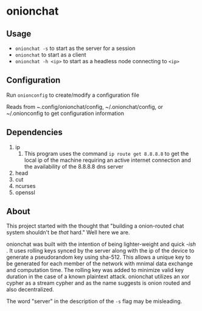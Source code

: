 # onionchat
## Usage
* ```onionchat -s``` to start as the server for a session
* ```onionchat``` to start as a client
* ```onionchat -h <ip>``` to start as a headless node connecting to ```<ip>```
## Configuration
Run ```onionconfig``` to create/modify a configuration file

Reads from ~.config/onionchat/config, ~/.onionchat/config, or ~/.onionconfig to get configuration information
## Dependencies
1. ip
    1. This program uses the command ```ip route get 8.8.8.8``` to get the local ip of the machine requiring an active internet connection and the availability of the 8.8.8.8 dns server
1. head
1. cut
1. ncurses
1. openssl
## About
This project started with the thought that "building a onion-routed chat system shouldn't be *that* hard." Well here we are.

onionchat was built with the intention of being lighter-weight and quick *-ish* . It uses rolling keys synced by the server along with the ip of the device to generate
a pseudorandom key using sha-512. This allows a unique key to be generated for each member of the network with mnimal data exchange and computation time. The rolling
key was added to minimize valid key duration in the case of a known plaintext attack. onionchat utilizes an xor cypher as a stream cypher and as the name suggests is
onion routed and also decentralized.

The word "server" in the description of the ```-s``` flag may be misleading.
